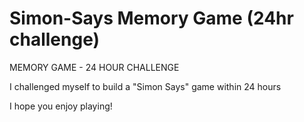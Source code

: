 # Simon-Says Memory Game (24hr challenge)
MEMORY GAME - 24 HOUR CHALLENGE


I challenged myself to build a "Simon Says" game within 24 hours


I hope you enjoy playing!
